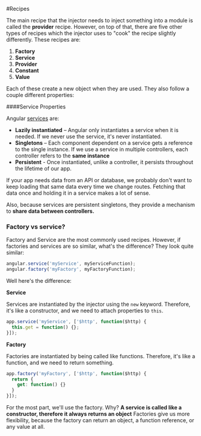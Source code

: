 #Recipes

The main recipe that the injector needs to inject something into a module is called the **provider** recipe. However, on top of that, there are five other types of recipes which the injector uses to "cook" the recipe slightly differently. These recipes are:

1. **Factory**
2. **Service**
3. **Provider**
4. **Constant**
5. **Value**

Each of these create a new object when they are used. They also follow a couple different properties:

####Service Properties

Angular [services](https://docs.angularjs.org/guide/services) are:

- **Lazily instantiated** – Angular only instantiates a service when it is needed. If we never use the service, it's never instantiated.
- **Singletons** – Each component dependent on a service gets a reference to the single instance. If we use a service in multiple controllers, each controller refers to the **same instance**
- **Persistent** - Once instantiated, unlike a controller, it persists throughout the lifetime of our app.

If your app needs data from an API or database, we probably don't want to keep loading that same data every time we change routes. Fetching that data once and holding it in a service makes a lot of sense.

Also, because services are persistent singletons, they provide a mechanism to **share data between controllers.**

### Factory vs service?

Factory and Service are the most commonly used recipes. However, if factories and services are so similar, what's the difference? They look quite similar:

```js
angular.service('myService', myServiceFunction);
angular.factory('myFactory', myFactoryFunction);
```

Well here's the difference:

**Service**

Services are instantiated by the injector using the `new` keyword. Therefore, it's like a constructor, and we need to attach properties to `this`.

```js
app.service('myService', ['$http', function($http) {
  this.get = function() {};
}]);
```

**Factory**

Factories are instantiated by being called like functions. Therefore, it's like a function, and we need to return something.

```js
app.factory('myFactory', ['$http', function($http) {
  return {
    get: function() {}
  }
}]);
```

For the most part, we'll use the factory. Why? **A service is called like a constructor, therefore it always returns an object** Factories give us more flexibility, because the factory can return an object, a function reference, or any value at all.
